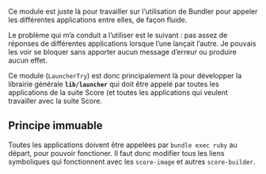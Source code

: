 Ce module est juste là pour travailler sur l’utilisation de Bundler pour appeler les différentes applications entre elles, de façon fluide.

Le problème qui m’a conduit a l’utiliser est le suivant : pas assez de réponses de différentes applications lorsque l’une lançait l’autre. Je pouvais les voir se bloquer sans apporter aucun message d’erreur ou produire aucun effet.

Ce module (`LauncherTry`) est donc principalement là pour développer la librairie générale **`lib/launcher`** qui doit être appelé par toutes les applications de la suite Score (et toutes les applications qui veulent travailler avec la suite Score.

## Principe immuable

Toutes les applications doivent être appelées par `bundle exec ruby` au départ, pour pouvoir fonctioner. Il faut donc modifier tous les liens symboliques qui fonctionnent avec les `score-image` et autres `score-builder`.
